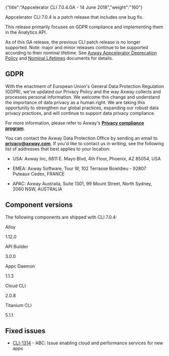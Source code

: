 {"title":"Appcelerator CLI 7.0.4.GA - 14 June 2018","weight":"160"}

Appcelerator CLI 7.0.4 is a patch release that includes one bug fix.

This release primarily focuses on GDPR compliance and implementing them in the Analytics API.

As of this GA release, the previous CLI patch release is no longer supported. Note: major and minor releases continue to be supported according to their nominal lifetime. See [Axway Appcelerator Deprecation Policy](/docs/appc/AMPLIFY_Appcelerator_Services_Overview/Axway_Appcelerator_Deprecation_Policy/) and [Nominal Lifetimes](/docs/appc/AMPLIFY_Appcelerator_Services_Overview/Axway_Appcelerator_Product_Lifecycle/#NominalLifetimes) documents for details.

## GDPR

With the enactment of European Union's General Data Protection Regulation (GDPR), we've updated our Privacy Policy and the way Axway collects and processes personal information. We welcome this change and understand the importance of data privacy as a human right. We are taking this opportunity to strengthen our global practices, expanding our robust data privacy practices, and will continue to support data privacy compliance.

For more information, please refer to Axway's **[Privacy compliance program](https://www.axway.com/gdpr)**.

You can contact the Axway Data Protection Office by sending an email to **[privacy@axway.com](mailto:privacy@axway.com)**. If you'd like to contact us in writing, see the following list of addresses that best applies to your location:

* USA: Axway Inc, 6811 E. Mayo Blvd, 4th Floor, Phoenix, AZ 85054, USA

* EMEA: Axway Software, Tour W, 102 Terrasse Boieldieu - 92807 Puteaux Cedex, FRANCE

* APAC: Axway Australia, Suite 1301, 99 Mount Street, North Sydney, 2060 NSW, AUSTRALIA


## Component versions

The following components are shipped with CLI 7.0.4:

Alloy

1.12.0

API Builder

3.0.0

Appc Daemon

1.1.3

Cloud CLI

2.0.8

Titanium CLI

5.1.1

## Fixed issues

* [CLI-1314](https://jira.appcelerator.org/browse/CLI-1314) - ABC: Issue enabling cloud and performance services for new apps
